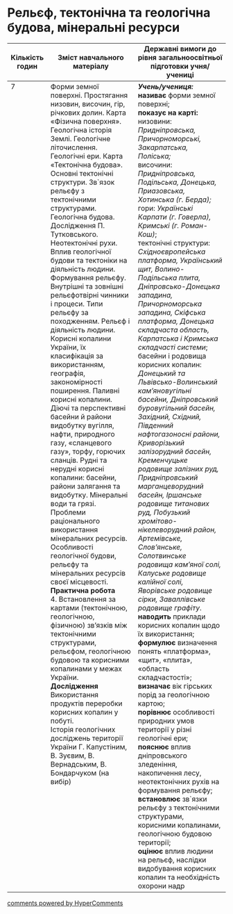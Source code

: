 <div id="hypercomments_widget" class="js-hypercomments-widget invisible"></div>

# Рельєф, тектонічна та геологічна будова, мінеральні ресурси

<table>
  <tr>
    <td width="10%" align="center"><b>Кількість годин</b></td>  
    <td width="45%" align="center"><b>Зміст навчального матеріалу</b></td>
    <td width="45%" align="center"><b>Державні вимоги до рівня загальноосвітньої підготовки учня/учениці</b></td>
  </tr>
<tbody>
  <tr>
<td width="10%" style="vertical-align:top !important;">7</td>
    <td width="45%" style="vertical-align:top !important;">
Форми земної поверхні. Простягання низовин, височин, гір, річкових долин. Карта «Фізична поверхня». Геологічна історія Землі. Геологічне літочислення. Геологічні ери. Карта «Тектонічна будова». Основні тектонічні структури. Зв`язок рельєфу з тектонічними структурами. Геологічна будова.  Дослідження П. Тутковського. Неотектонічні рухи. Вплив геологічної будови та тектоніки на діяльність людини. <br>
Формування рельєфу. Внутрішні та зовнішні  рельєфотвірні чинники і процеси. Типи рельєфу за походженням. Рельєф і діяльність людини.  <br>
Корисні копалини України, їх класифікація за використанням,  географія, закономірності поширення. Паливні корисні копалини. Діючі та перспективні басейни й райони видобутку вугілля, нафти, природного газу, «сланцевого газу», торфу, горючих сланців.  Рудні та нерудні корисні копалини: басейни, райони залягання та видобутку. Мінеральні води та грязі.<br>
Проблеми раціонального використання мінеральних ресурсів. Особливості геологічної будови, рельєфу та мінеральних ресурсів своєї  місцевості.  <br>
<b>Практична робота</b><br>
4. Встановлення за картами (тектонічною, геологічною, фізичною) зв’язків між тектонічними структурами, рельєфом, геологічною будовою та корисними копалинами у межах України.<br>
<b>Дослідження</b> <br>
Використання продуктів переробки корисних копалин у побуті. <br>
Історія геологічних досліджень території України Г. Капустіним, В. Зуєвим, В. Вернадським, В. Бондарчуком (на вибір)
</td>
    <td width="45%" style="vertical-align:top !important;">
<i><b>Учень/учениця:</b></i><br>
<b>називає</b> форми земної поверхні;<br>
<b>показує на карті:</b>   <br>
низовини: <i>Придніпровська, Причорноморські, Закарпатська, Поліська;</i> <br>
височини: <i>Придніпровська, Подільська, Донецька, Приазовська, Хотинська (г. Берда);</i> <br>
гори: <i>Українські Карпати (г. Говерла), Кримські (г. Роман-Кош)</i>; <br>
тектонічні структури: <i>Східноєвропейська платформа, Український щит, Волино-Подільська плита, Дніпровсько-Донецька западина, Причорноморська западина, Скіфська платформа, Донецька складчаста область, Карпатська і Кримська складчасті системи</i>; <br>
басейни і родовища корисних копалин: <i>Донецький та Львівсько-Волинський кам’яновугільні басейни, Дніпровський буровугільний басейн, Західний, Східний, Південний нафтогазоносні райони, Криворізький залізорудний басейн, Кременчуцьке родовище залізних руд, Придніпровський марганцеворудний басейн, Іршанське родовище титанових руд, Побузький хромітово-нікелеворудний район, Артемівське, Слов’янське, Солотвинське родовища кам’яної солі, Калуське родовище калійної солі, Яворівське родовище сірки, Заваллівське родовище графіту</i>.<br>
<b>наводить</b> приклади корисних копалин щодо їх використання;<br>
<b>формулює</b> визначення понять «платформа», «щит», «плита», «область складчастості»;<br>
<b>визначає</b> вік гірських порід за геологічною картою;<br>
<b>порівнює</b> особливості природних умов території у різні геологічні ери;<br>
<b>пояснює</b> вплив дніпровського зледеніння, накопичення лесу, неотектонічних рухів на формування рельєфу;<br>
<b>встановлює</b> зв`язки рельєфу з тектонічними структурами, корисними копалинами,  геологічною будовою території;<br>
<b>оцінює</b> вплив людини на рельєф, наслідки видобування корисних копалин та необхідність охорони надр</td>
  </tr>
</tbody>
</table>

<div class="js-hypercomments-container">
<a href="http://hypercomments.com" class="hc-link" title="comments widget">comments powered by HyperComments</a>
</div>